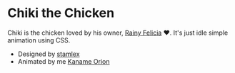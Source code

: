 # Chiki the Chicken

Chiki is the chicken loved by his owner, [Rainy Felicia](https://twitter.com/RainyFe) ♥.
It's just idle simple animation using CSS.

- Designed by [stamlex](https://twitter.com/crocues/)
- Animated by me [Kaname Orion](https://twitter.com/KanameOrion)
